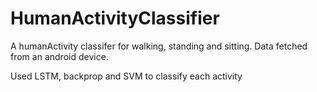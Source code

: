# HumanActivityClassifier
A humanActivity classifer for walking, standing and sitting. Data fetched from an android device.

Used LSTM, backprop and SVM to classify each activity
